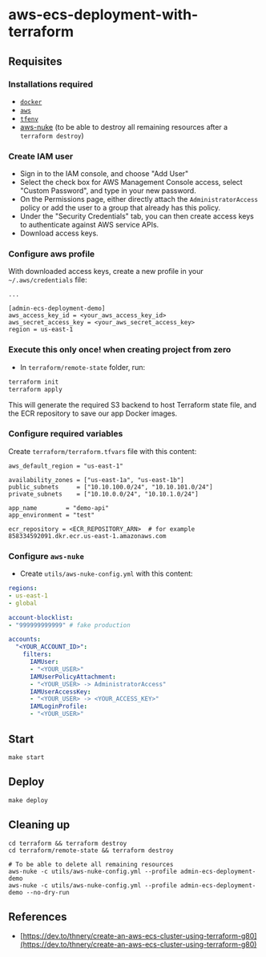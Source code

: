 # aws-ecs-deployment-with-terraform

## Requisites

### Installations required

- [`docker`](https://docs.docker.com/engine/install/)
- [`aws`](https://docs.aws.amazon.com/es_es/cli/latest/userguide/cli-chap-install.html)
- [`tfenv`](https://github.com/tfutils/tfenv)
- [aws-nuke](https://github.com/rebuy-de/aws-nuke) (to be able to destroy all remaining resources after a `terraform destroy`)


### Create IAM user

- Sign in to the IAM console, and choose "Add User"
- Select the check box for AWS Management Console access, select "Custom Password", and type in your new password.
- On the Permissions page, either directly attach the `AdministratorAccess` policy or add the user to a group that already has this policy.
- Under the "Security Credentials" tab, you can then create access keys to authenticate against AWS service APIs.
- Download access keys.

### Configure aws profile

With downloaded access keys, create a new profile in your `~/.aws/credentials` file:

```
...

[admin-ecs-deployment-demo]
aws_access_key_id = <your_aws_access_key_id>
aws_secret_access_key = <your_aws_secret_access_key>
region = us-east-1

```

### Execute this **only once**! when creating project from zero

- In `terraform/remote-state` folder, run:

```sh
terraform init
terraform apply
```

This will generate the required S3 backend to host Terraform state file, and the ECR repository to save our app Docker images. 


### Configure required variables

Create `terraform/terraform.tfvars` file with this content:

```
aws_default_region = "us-east-1"

availability_zones = ["us-east-1a", "us-east-1b"]
public_subnets     = ["10.10.100.0/24", "10.10.101.0/24"]
private_subnets    = ["10.10.0.0/24", "10.10.1.0/24"]

app_name        = "demo-api"
app_environment = "test"

ecr_repository = <ECR_REPOSITORY_ARN>  # for example 858334592091.dkr.ecr.us-east-1.amazonaws.com
```

### Configure `aws-nuke`

- Create `utils/aws-nuke-config.yml` with this content:

```yml
regions:
- us-east-1
- global

account-blocklist:
- "999999999999" # fake production

accounts:
  "<YOUR_ACCOUNT_ID>": 
    filters:
      IAMUser:
      - "<YOUR_USER>"
      IAMUserPolicyAttachment:
      - "<YOUR_USER> -> AdministratorAccess"
      IAMUserAccessKey:
      - "<YOUR_USER> -> <YOUR_ACCESS_KEY>"
      IAMLoginProfile:
      - "<YOUR_USER>"
```

## Start

```
make start
```

## Deploy

```
make deploy
```

## Cleaning up

```
cd terraform && terraform destroy
cd terraform/remote-state && terraform destroy

# To be able to delete all remaining resources
aws-nuke -c utils/aws-nuke-config.yml --profile admin-ecs-deployment-demo
aws-nuke -c utils/aws-nuke-config.yml --profile admin-ecs-deployment-demo --no-dry-run
```

## References
- [https://dev.to/thnery/create-an-aws-ecs-cluster-using-terraform-g80](https://dev.to/thnery/create-an-aws-ecs-cluster-using-terraform-g80)
